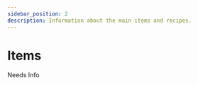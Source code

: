 ```yaml
---
sidebar_position: 2
description: Information about the main items and recipes.
---
```


# Items

Needs Info
